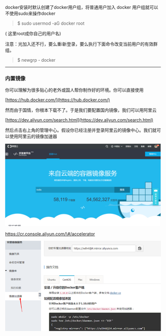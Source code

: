 docker安装时默认创建了docker用户组，将普通用户加入 docker 用户组就可以不使用sudo来操作docker

> $ sudo usermod -aG docker root

\( 这里root成你自己的用户名\)

注意：光加入还不行，要么重i新登录，要么执行下面命令改变当前用户的有效群组。

> $ newgrp - docker

---

### 内置镜像

你可以理解为很多贴心的老外或国人帮你制作好的环境。你可以直接使用

[https://hub.docker.com/](https://hub.docker.com/)

然而由于国情，你根本下载不了。于是我们要配置国内镜像，我们可以用阿里云

[https://dev.aliyun.com/search.html](https://dev.aliyun.com/search.html)

然后点击右上角的管理中心。假设你已经注册并登录阿里云的镜像中心。我们就可以使用阿里云的镜像加速器

![](/assets/12import.png)

https://cr.console.aliyun.com/\#/accelerator

 ![](/assets/8import.png)



